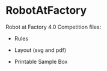 # RobotAtFactory
Robot at Factory 4.0 Competition files:

 - Rules

 - Layout (svg and pdf)

 - Printable Sample Box

   
